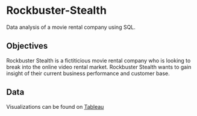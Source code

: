 # Rockbuster-Stealth
Data analysis of a movie rental company using SQL. 
## Objectives
Rockbuster Stealth is a fictiticious movie rental company who is looking to break into the online video rental market. Rockbuster Stealth wants to gain insight of their current business performance and customer base. 
## Data
Visualizations can be found on [Tableau](https://public.tableau.com/app/profile/jennifer5433)
